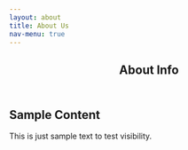 ```yaml
---
layout: about
title: About Us
nav-menu: true
---
```


<!-- Main -->
<div id="main" class="alt">

<!-- One -->
<section id="one">
	<div class="inner">
		<header class="major">
			<h1>About Info</h1>
		</header>
	

<!-- Content -->
<h2 id="content">Sample Content</h2>
<p>This is just sample text to test visibility.</p>


